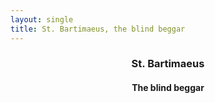 ```yaml
---
layout: single
title: St. Bartimaeus, the blind beggar
---
```

<header>
  <h3>St. Bartimaeus</h3>
  <h4>The blind beggar</h4>
</header>
